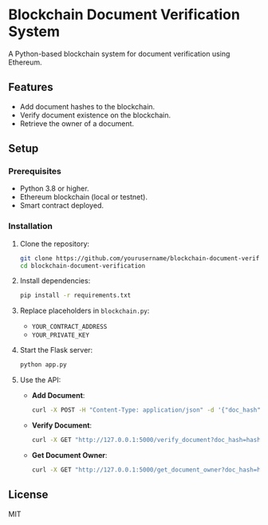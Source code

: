 # Blockchain Document Verification System

A Python-based blockchain system for document verification using Ethereum.

## Features
- Add document hashes to the blockchain.
- Verify document existence on the blockchain.
- Retrieve the owner of a document.

## Setup

### Prerequisites
- Python 3.8 or higher.
- Ethereum blockchain (local or testnet).
- Smart contract deployed.

### Installation
1. Clone the repository:
   ```bash
   git clone https://github.com/yourusername/blockchain-document-verification.git
   cd blockchain-document-verification
   ```

2. Install dependencies:
   ```bash
   pip install -r requirements.txt
   ```

3. Replace placeholders in `blockchain.py`:
   - `YOUR_CONTRACT_ADDRESS`
   - `YOUR_PRIVATE_KEY`

4. Start the Flask server:
   ```bash
   python app.py
   ```

5. Use the API:
   - **Add Document**:
     ```bash
     curl -X POST -H "Content-Type: application/json" -d '{"doc_hash": "hash123"}' http://127.0.0.1:5000/add_document
     ```
   - **Verify Document**:
     ```bash
     curl -X GET "http://127.0.0.1:5000/verify_document?doc_hash=hash123"
     ```
   - **Get Document Owner**:
     ```bash
     curl -X GET "http://127.0.0.1:5000/get_document_owner?doc_hash=hash123"
     ```

## License
MIT
